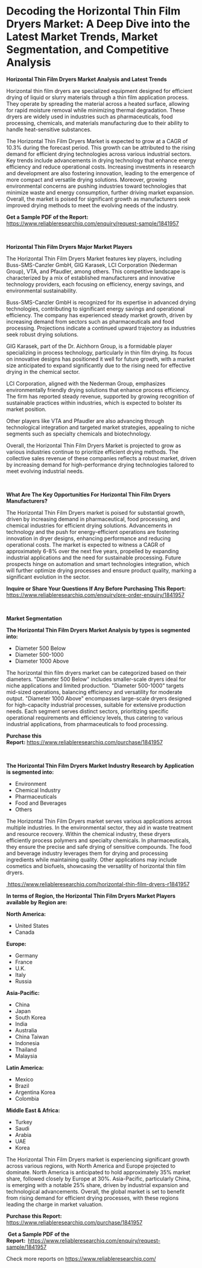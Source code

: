 <p><h1>Decoding the Horizontal Thin Film Dryers Market: A Deep Dive into the Latest Market Trends, Market Segmentation, and Competitive Analysis</h1></p><p><strong>Horizontal Thin Film Dryers Market Analysis and Latest Trends</strong></p>
<p><p>Horizontal thin film dryers are specialized equipment designed for efficient drying of liquid or slurry materials through a thin film application process. They operate by spreading the material across a heated surface, allowing for rapid moisture removal while minimizing thermal degradation. These dryers are widely used in industries such as pharmaceuticals, food processing, chemicals, and materials manufacturing due to their ability to handle heat-sensitive substances.</p><p>The Horizontal Thin Film Dryers Market is expected to grow at a CAGR of 10.3% during the forecast period. This growth can be attributed to the rising demand for efficient drying technologies across various industrial sectors. Key trends include advancements in drying technology that enhance energy efficiency and reduce operational costs. Increasing investments in research and development are also fostering innovation, leading to the emergence of more compact and versatile drying solutions. Moreover, growing environmental concerns are pushing industries toward technologies that minimize waste and energy consumption, further driving market expansion. Overall, the market is poised for significant growth as manufacturers seek improved drying methods to meet the evolving needs of the industry.</p></p>
<p><strong>Get a Sample PDF of the Report:&nbsp;</strong> <a href="https://www.reliableresearchiq.com/enquiry/request-sample/1841957?utm_campaign=1123&utm_medium=2&utm_source=Github&utm_content=ia&utm_term=31122024&utm_id=horizontal-thin-film-dryers">https://www.reliableresearchiq.com/enquiry/request-sample/1841957</a></p>
<p>&nbsp;</p>
<p><strong>Horizontal Thin Film Dryers Major Market Players</strong></p>
<p><p>The Horizontal Thin Film Dryers Market features key players, including Buss-SMS-Canzler GmbH, GIG Karasek, LCI Corporation (Nederman Group), VTA, and Pfaudler, among others. This competitive landscape is characterized by a mix of established manufacturers and innovative technology providers, each focusing on efficiency, energy savings, and environmental sustainability.</p><p>Buss-SMS-Canzler GmbH is recognized for its expertise in advanced drying technologies, contributing to significant energy savings and operational efficiency. The company has experienced steady market growth, driven by increasing demand from sectors such as pharmaceuticals and food processing. Projections indicate a continued upward trajectory as industries seek robust drying solutions.</p><p>GIG Karasek, part of the Dr. Aichhorn Group, is a formidable player specializing in process technology, particularly in thin film drying. Its focus on innovative designs has positioned it well for future growth, with a market size anticipated to expand significantly due to the rising need for effective drying in the chemical sector.</p><p>LCI Corporation, aligned with the Nederman Group, emphasizes environmentally friendly drying solutions that enhance process efficiency. The firm has reported steady revenue, supported by growing recognition of sustainable practices within industries, which is expected to bolster its market position.</p><p>Other players like VTA and Pfaudler are also advancing through technological integration and targeted market strategies, appealing to niche segments such as specialty chemicals and biotechnology.</p><p>Overall, the Horizontal Thin Film Dryers Market is projected to grow as various industries continue to prioritize efficient drying methods. The collective sales revenue of these companies reflects a robust market, driven by increasing demand for high-performance drying technologies tailored to meet evolving industrial needs.</p></p>
<p>&nbsp;</p>
<p><strong>What Are The Key Opportunities For Horizontal Thin Film Dryers Manufacturers?</strong></p>
<p><p>The Horizontal Thin Film Dryers market is poised for substantial growth, driven by increasing demand in pharmaceutical, food processing, and chemical industries for efficient drying solutions. Advancements in technology and the push for energy-efficient operations are fostering innovation in dryer designs, enhancing performance and reducing operational costs. The market is expected to witness a CAGR of approximately 6-8% over the next five years, propelled by expanding industrial applications and the need for sustainable processing. Future prospects hinge on automation and smart technologies integration, which will further optimize drying processes and ensure product quality, marking a significant evolution in the sector.</p></p>
<p><strong>Inquire or Share Your Questions If Any Before Purchasing This Report:</strong> <a href="https://www.reliableresearchiq.com/enquiry/pre-order-enquiry/1841957?utm_campaign=1123&utm_medium=2&utm_source=Github&utm_content=ia&utm_term=31122024&utm_id=horizontal-thin-film-dryers">https://www.reliableresearchiq.com/enquiry/pre-order-enquiry/1841957</a></p>
<p>&nbsp;</p>
<p><strong>Market Segmentation</strong></p>
<p><strong>The Horizontal Thin Film Dryers Market Analysis by types is segmented into:</strong></p>
<p><ul><li>Diameter 500 Below</li><li>Diameter 500-1000</li><li>Diameter 1000 Above</li></ul></p>
<p><p>The horizontal thin film dryers market can be categorized based on their diameters. "Diameter 500 Below" includes smaller-scale dryers ideal for niche applications and limited production. "Diameter 500-1000" targets mid-sized operations, balancing efficiency and versatility for moderate output. "Diameter 1000 Above" encompasses large-scale dryers designed for high-capacity industrial processes, suitable for extensive production needs. Each segment serves distinct sectors, prioritizing specific operational requirements and efficiency levels, thus catering to various industrial applications, from pharmaceuticals to food processing.</p></p>
<p><strong>Purchase this Report:&nbsp;</strong><a href="https://www.reliableresearchiq.com/purchase/1841957?utm_campaign=1123&utm_medium=2&utm_source=Github&utm_content=ia&utm_term=31122024&utm_id=horizontal-thin-film-dryers">https://www.reliableresearchiq.com/purchase/1841957</a></p>
<p>&nbsp;</p>
<p><strong>The Horizontal Thin Film Dryers Market Industry Research by Application is segmented into:</strong></p>
<p><ul><li>Environment</li><li>Chemical Industry</li><li>Pharmaceuticals</li><li>Food and Beverages</li><li>Others</li></ul></p>
<p><p>The Horizontal Thin Film Dryers market serves various applications across multiple industries. In the environmental sector, they aid in waste treatment and resource recovery. Within the chemical industry, these dryers efficiently process polymers and specialty chemicals. In pharmaceuticals, they ensure the precise and safe drying of sensitive compounds. The food and beverage industry leverages them for drying and processing ingredients while maintaining quality. Other applications may include cosmetics and biofuels, showcasing the versatility of horizontal thin film dryers.</p></p>
<p><a href="https://www.reliableresearchiq.com/horizontal-thin-film-dryers-r1841957?utm_campaign=1123&utm_medium=2&utm_source=Github&utm_content=ia&utm_term=31122024&utm_id=horizontal-thin-film-dryers">&nbsp;https://www.reliableresearchiq.com/horizontal-thin-film-dryers-r1841957</a></p>
<p><strong>In terms of Region, the Horizontal Thin Film Dryers Market Players available by Region are:</strong></p>
<p>
    <p> <strong> North America: </strong>
        <ul>
            <li>United States</li>
            <li>Canada</li>
        </ul>
        </p> 
    <p> <strong> Europe: </strong>
        <ul>
            <li>Germany</li>
            <li>France</li>
            <li>U.K.</li>
            <li>Italy</li>
            <li>Russia</li>
        </ul>
        </p> 
    <p> <strong> Asia-Pacific: </strong>
        <ul>
            <li>China</li>
            <li>Japan</li>
            <li>South Korea</li>
            <li>India</li>
            <li>Australia</li>
            <li>China Taiwan</li>
            <li>Indonesia</li>
            <li>Thailand</li>
            <li>Malaysia</li>
        </ul>
        </p> 
    <p> <strong> Latin America: </strong>
        <ul>
            <li>Mexico</li>
            <li>Brazil</li>
            <li>Argentina Korea</li>
            <li>Colombia</li>
        </ul>
        </p> 
    <p> <strong> Middle East & Africa: </strong>
        <ul>
            <li>Turkey</li>
            <li>Saudi</li>
            <li>Arabia</li>
            <li>UAE</li>
            <li>Korea</li>
        </ul>
    </p>
    </p>
<p><p>The Horizontal Thin Film Dryers market is experiencing significant growth across various regions, with North America and Europe projected to dominate. North America is anticipated to hold approximately 35% market share, followed closely by Europe at 30%. Asia-Pacific, particularly China, is emerging with a notable 25% share, driven by industrial expansion and technological advancements. Overall, the global market is set to benefit from rising demand for efficient drying processes, with these regions leading the charge in market valuation.</p></p>
<p><strong>Purchase this Report: </strong><a href="https://www.reliableresearchiq.com/purchase/1841957?utm_campaign=1123&utm_medium=2&utm_source=Github&utm_content=ia&utm_term=31122024&utm_id=horizontal-thin-film-dryers">https://www.reliableresearchiq.com/purchase/1841957</a></p>
<p>&nbsp;<strong>Get a Sample PDF of the Report:&nbsp;&nbsp;</strong><a href="https://www.reliableresearchiq.com/enquiry/request-sample/1841957?utm_campaign=1123&utm_medium=2&utm_source=Github&utm_content=ia&utm_term=31122024&utm_id=horizontal-thin-film-dryers">https://www.reliableresearchiq.com/enquiry/request-sample/1841957</a></p>
<p><strong></strong></p>
<p>Check more reports on <a href="https://www.reliableresearchiq.com/?utm_campaign=1123&utm_medium=2&utm_source=Github&utm_content=ia&utm_term=31122024&utm_id=horizontal-thin-film-dryers">https://www.reliableresearchiq.com/</a></p>